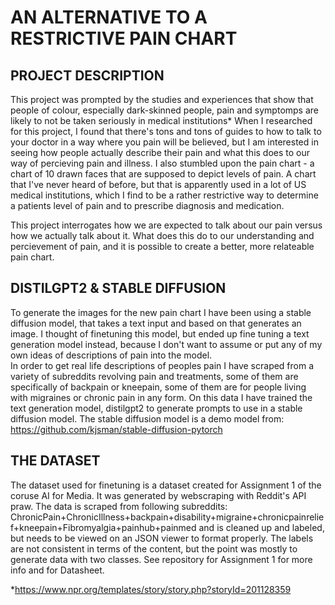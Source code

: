 # AN ALTERNATIVE TO A RESTRICTIVE PAIN CHART

## PROJECT DESCRIPTION 
This project was prompted by the studies and experiences that show that people of colour, especially dark-skinned people, pain and symptomps are likely to not be taken seriously in medical institutions*
When I researched for this project, I found that there's tons and tons of guides to how to talk to your doctor in a way where you pain will be believed, but I am interested in seeing how people actually describe their pain and what this does to our way of percieving pain and illness. 
I also stumbled upon the pain chart - a chart of 10 drawn faces that are supposed to depict levels of pain. A chart that I've never heard of before, but that is apparently used in a lot of US medical institutions, which I find to be a rather restrictive way to determine a patients level of pain and to prescribe diagnosis and medication. 

This project interrogates how we are expected to talk about our pain versus how we actually talk about it. What does this do to our understanding and percievement of pain, and it is possible to create a better, more relateable pain chart. 


## DISTILGPT2 & STABLE DIFFUSION 

To generate the images for the new pain chart I have been using a stable diffusion model, that takes a text input and based on that generates an image. I thought of finetuning this model, but ended up fine tuning a text generation model instead, because I don't want to assume or put any of my own ideas of descriptions of pain into the model.   
In order to get real life descriptions of peoples pain I have scraped from a variety of subreddits revolving pain and treatments, some of them are specifically of backpain or kneepain, some of them are for people living with migraines or chronic pain in any form. 
On this data I have trained the text generation model, distilgpt2 to generate prompts to use in a stable diffusion model. 
The stable diffusion model is a demo model from: https://github.com/kjsman/stable-diffusion-pytorch


## THE DATASET 

The dataset used for finetuning is a dataset created for Assignment 1 of the coruse AI for Media. It was generated by webscraping with Reddit's API praw. 
The data is scraped from following subreddits: ChronicPain+ChronicIllness+backpain+disability+migraine+chronicpainrelief+kneepain+Fibromyalgia+painhub+painmed and is cleaned up and labeled, but  needs to be viewed on an JSON viewer to format properly. 
The labels are not consistent in terms of the content, but the point was mostly to generate data with two classes. 
See repository for Assignment 1 for more info and for Datasheet.



*https://www.npr.org/templates/story/story.php?storyId=201128359
